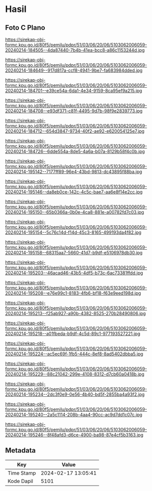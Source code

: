 # Hasil

## Foto C Plano

https://sirekap-obj-formc.kpu.go.id/80f5/pemilu/pdpr/51/03/06/20/06/5103062006059-20240214-184505--4da87440-7b4b-41ea-bcc8-a86c1153244d.jpg

https://sirekap-obj-formc.kpu.go.id/80f5/pemilu/pdpr/51/03/06/20/06/5103062006059-20240214-184649--917d817a-ccf8-4941-9be7-fa683984dded.jpg

https://sirekap-obj-formc.kpu.go.id/80f5/pemilu/pdpr/51/03/06/20/06/5103062006059-20240214-184701--e39ce54a-6da1-4e34-9159-8ca95ef9a215.jpg

https://sirekap-obj-formc.kpu.go.id/80f5/pemilu/pdpr/51/03/06/20/06/5103062006059-20240214-184708--e93df371-c81f-4495-9d7b-98f9e2839773.jpg

https://sirekap-obj-formc.kpu.go.id/80f5/pemilu/pdpr/51/03/06/20/06/5103062006059-20240214-184712--654d3847-9734-40f2-ae92-e620054125e7.jpg

https://sirekap-obj-formc.kpu.go.id/80f5/pemilu/pdpr/51/03/06/20/06/5103062006059-20240214-184726--6dde554a-8de5-4a6a-b07a-8129b58f4c0b.jpg

https://sirekap-obj-formc.kpu.go.id/80f5/pemilu/pdpr/51/03/06/20/06/5103062006059-20240214-195142--7177ff89-96e4-43bd-9813-dc43895f88ba.jpg

https://sirekap-obj-formc.kpu.go.id/80f5/pemilu/pdpr/51/03/06/20/06/5103062006059-20240214-195146--da8eb0ce-142c-4c5c-bae7-aa6e8f14e2cc.jpg

https://sirekap-obj-formc.kpu.go.id/80f5/pemilu/pdpr/51/03/06/20/06/5103062006059-20240214-195150--65b0366a-0b0e-4ca8-881e-a00782fd7c03.jpg

https://sirekap-obj-formc.kpu.go.id/80f5/pemilu/pdpr/51/03/06/20/06/5103062006059-20240214-195154--5c76c14d-f14d-45c3-8165-499193da4f82.jpg

https://sirekap-obj-formc.kpu.go.id/80f5/pemilu/pdpr/51/03/06/20/06/5103062006059-20240214-195158--68315aa7-5660-41d7-b9df-e5106978db30.jpg

https://sirekap-obj-formc.kpu.go.id/80f5/pemilu/pdpr/51/03/06/20/06/5103062006059-20240214-195203--46acad46-43b5-4df5-b73c-6ac73381ffdd.jpg

https://sirekap-obj-formc.kpu.go.id/80f5/pemilu/pdpr/51/03/06/20/06/5103062006059-20240214-195208--e76e99c1-8183-4fb6-bf18-f63e9eed198d.jpg

https://sirekap-obj-formc.kpu.go.id/80f5/pemilu/pdpr/51/03/06/20/06/5103062006059-20240214-195213--f25ab927-a90b-4382-8525-270b28490806.jpg

https://sirekap-obj-formc.kpu.go.id/80f5/pemilu/pdpr/51/03/06/20/06/5103062006059-20240214-195218--a01fbeda-b9df-4c5d-89c1-977193527221.jpg

https://sirekap-obj-formc.kpu.go.id/80f5/pemilu/pdpr/51/03/06/20/06/5103062006059-20240214-195224--ac5ec69f-1fb5-444c-8ef8-8ad5402dbba5.jpg

https://sirekap-obj-formc.kpu.go.id/80f5/pemilu/pdpr/51/03/06/20/06/5103062006059-20240214-195229--88c21042-299e-4108-8312-d7cb60a0418b.jpg

https://sirekap-obj-formc.kpu.go.id/80f5/pemilu/pdpr/51/03/06/20/06/5103062006059-20240214-195234--2dc3f0e9-0e56-4b40-bd5f-2855ba4a93f2.jpg

https://sirekap-obj-formc.kpu.go.id/80f5/pemilu/pdpr/51/03/06/20/06/5103062006059-20240214-195240--2a5c1114-208b-4aa4-90cc-ac9d7dd1c07c.jpg

https://sirekap-obj-formc.kpu.go.id/80f5/pemilu/pdpr/51/03/06/20/06/5103062006059-20240214-195246--8f48afd3-d6ce-4900-ba98-87e4cf5b3163.jpg


## Metadata

| Key        | Value               |
| ---------- | ------------------- |
| Time Stamp | 2024-02-17 13:05:41 |
| Kode Dapil | 5101                |



